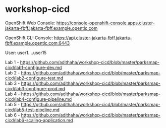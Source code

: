 # workshop-cicd

OpenShift Web Console:
https://console-openshift-console.apps.cluster-jakarta-fbff.jakarta-fbff.example.opentlc.com

OpenShift CLI Console:
https://api.cluster-jakarta-fbff.jakarta-fbff.example.opentlc.com:6443

User: 
user1....user15

Lab 1 - https://github.com/adithaha/workshop-cicd/blob/master/parksmap-cicd/lab1-configure-dev.md  
Lab 2 - https://github.com/adithaha/workshop-cicd/blob/master/parksmap-cicd/lab2-configure-test.md  
Lab 3 - https://github.com/adithaha/workshop-cicd/blob/master/parksmap-cicd/lab3-configure-prod.md  
Lab 4 - https://github.com/adithaha/workshop-cicd/blob/master/parksmap-cicd/lab4-configure-pipeline.md  
Lab 5 - https://github.com/adithaha/workshop-cicd/blob/master/parksmap-cicd/lab5-test-pipeline.md  
Lab 6 - https://github.com/adithaha/workshop-cicd/blob/master/parksmap-cicd/lab6-scaling-application.md
